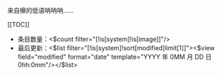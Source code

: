 来自檙的低语呐呐呐……

[[TOC]]

* 条目数量：<$count filter="[!is[system]!is[image]]"/>
* 最后更新：<$list filter="[!is[system]!sort[modified]limit[1]]"><$view field="modified" format="date" template="YYYY 年 0MM 月 DD 日 0hh:0mm"/></$list>